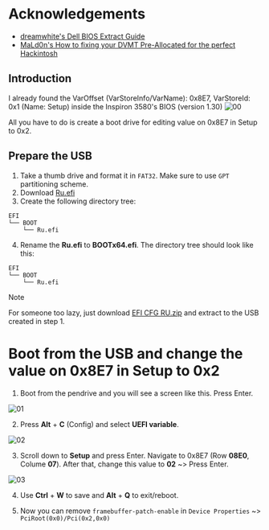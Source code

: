 # Acknowledgements
- [dreamwhite's Dell BIOS Extract Guide](https://github.com/dreamwhite/bios-extraction-guide/blob/master/Dell/README.md)
- [MaLd0n's How to fixing your DVMT Pre-Allocated for the perfect Hackintosh](https://olarila.com/topic/40092-how-to-fixing-your-dvmt-pre-allocated-for-the-perfect-hackintosh/)

## Introduction
I already found the VarOffset (VarStoreInfo/VarName): 0x8E7, VarStoreId: 0x1 (Name: Setup) inside the Inspiron 3580's BIOS (version 1.30)
![00](https://github.com/user-attachments/assets/9b3c6d58-0426-4b96-b3b6-a10f62b3d3bf)

All you have to do is create a boot drive for editing value on 0x8E7 in Setup to 0x2.

## Prepare the USB
1. Take a thumb drive and format it in `FAT32`. Make sure to use `GPT` partitioning scheme.
2. Download [Ru.efi](https://ruexe.blogspot.com/)
3. Create the following directory tree:
```
EFI
└── BOOT
    └── Ru.efi
```
4. Rename the **Ru.efi** to **BOOTx64.efi**. The directory tree should look like this:
```
EFI
└── BOOT
    └── Ru.efi
```
> [!NOTE]
> For someone too lazy, just download [EFI CFG RU.zip](https://github.com/user-attachments/files/19006164/EFI.CFG.RU.zip) and extract to the USB created in step 1.

# Boot from the USB and change the value on 0x8E7 in Setup to 0x2
1. Boot from the pendrive and you will see a screen like this. Press Enter.

![01](https://github.com/user-attachments/assets/c4e43f8b-3814-4b99-bcbf-bc10294cca0a)

2. Press **Alt** + **C** (Config) and select **UEFI variable**.

![02](https://github.com/user-attachments/assets/bfc72a45-5e7b-4a10-bcfb-b39f6d67eddd)

3. Scroll down to **Setup** and press Enter. Navigate to 0x8E7 (Row **08E0**, Colume **07**). After that, change this value to **02** ~> Press Enter. 

![03](https://github.com/user-attachments/assets/9294133e-8723-47c8-9c20-dbc41075e4e2)

4. Use **Ctrl** + **W** to save and **Alt** + **Q** to exit/reboot.

5. Now you can remove ``framebuffer-patch-enable`` in ``Device Properties`` ~> ``PciRoot(0x0)/Pci(0x2,0x0)``

